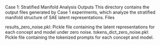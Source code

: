 Case 1: Stratified Manifold Analysis Outputs
This directory contains the output files generated by Case 1 experiments, which analyze the stratified manifold structure of SAE latent representations.
Files

results_zero_noise.pkl: Pickle file containing the latent representations for each concept and model under zero noise.
tokens_dict_zero_noise.pkl: Pickle file containing the tokenized prompts for each concept and model.